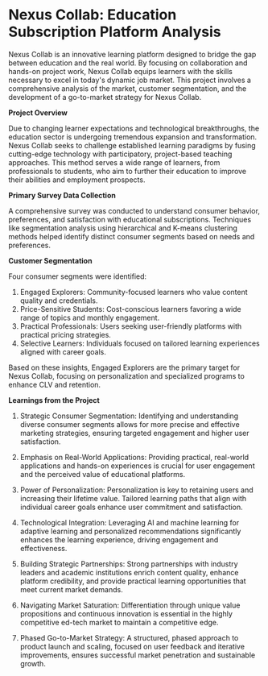 # Nexus Collab: Education Subscription Platform Analysis

Nexus Collab is an innovative learning platform designed to bridge the gap between education and the real world. By focusing on collaboration and hands-on project work, Nexus Collab equips learners with the skills necessary to excel in today's dynamic job market. This project involves a comprehensive analysis of the market, customer segmentation, and the development of a go-to-market strategy for Nexus Collab.

**Project Overview**

Due to changing learner expectations and technological breakthroughs, the education sector is undergoing tremendous expansion and transformation. Nexus Collab seeks to challenge established learning paradigms by fusing cutting-edge technology with participatory, project-based teaching approaches. This method serves a wide range of learners, from professionals to students, who aim to further their education to improve their abilities and employment prospects.

**Primary Survey Data Collection**

A comprehensive survey was conducted to understand consumer behavior, preferences, and satisfaction with educational subscriptions. Techniques like segmentation analysis using hierarchical and K-means clustering methods helped identify distinct consumer segments based on needs and preferences.

**Customer Segmentation**

Four consumer segments were identified:
1. Engaged Explorers: Community-focused learners who value content quality and credentials.
2. Price-Sensitive Students: Cost-conscious learners favoring a wide range of topics and monthly engagement.
3. Practical Professionals: Users seeking user-friendly platforms with practical pricing strategies.
4. Selective Learners: Individuals focused on tailored learning experiences aligned with career goals.

Based on these insights, Engaged Explorers are the primary target for Nexus Collab, focusing on personalization and specialized programs to enhance CLV and retention.

**Learnings from the Project**

1. Strategic Consumer Segmentation: Identifying and understanding diverse consumer segments allows for more precise and effective marketing strategies, ensuring targeted engagement and higher user satisfaction.

2. Emphasis on Real-World Applications: Providing practical, real-world applications and hands-on experiences is crucial for user engagement and the perceived value of educational platforms.

3. Power of Personalization: Personalization is key to retaining users and increasing their lifetime value. Tailored learning paths that align with individual career goals enhance user commitment and satisfaction.

4. Technological Integration: Leveraging AI and machine learning for adaptive learning and personalized recommendations significantly enhances the learning experience, driving engagement and effectiveness.

5. Building Strategic Partnerships: Strong partnerships with industry leaders and academic institutions enrich content quality, enhance platform credibility, and provide practical learning opportunities that meet current market demands.

6. Navigating Market Saturation: Differentiation through unique value propositions and continuous innovation is essential in the highly competitive ed-tech market to maintain a competitive edge.

7. Phased Go-to-Market Strategy: A structured, phased approach to product launch and scaling, focused on user feedback and iterative improvements, ensures successful market penetration and sustainable growth.
